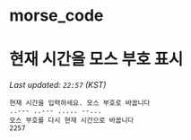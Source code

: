 # morse_code
# 현재 시간을 모스 부호 표시
<!-- MORSE_TIME_START -->
_Last updated: `22:57` (KST)_

```
현재 시간을 입력하세요. 모스 부호로 바꿉니다
..--- ..--- ..... --...
모스 부호를 다시 현재 시간으로 바꿉니다
2257
```
<!-- MORSE_TIME_END -->
